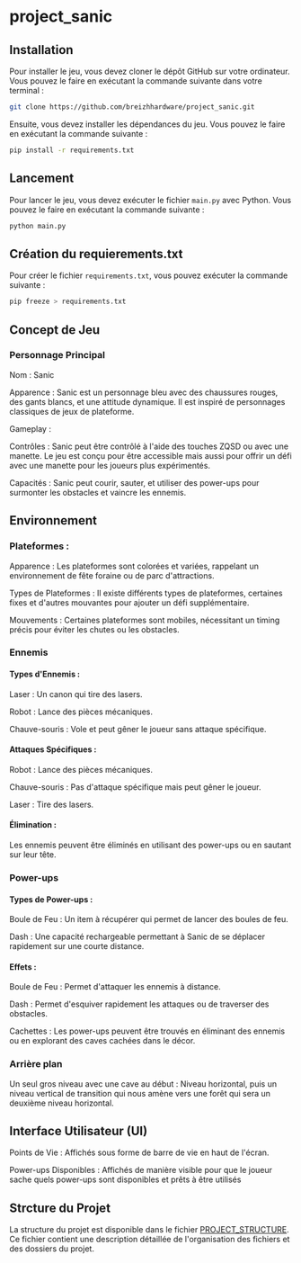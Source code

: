 # project_sanic

## Installation
Pour installer le jeu, vous devez cloner le dépôt GitHub sur votre ordinateur. Vous pouvez le faire en exécutant la commande suivante dans votre terminal :

```bash
git clone https://github.com/breizhhardware/project_sanic.git
```

Ensuite, vous devez installer les dépendances du jeu. Vous pouvez le faire en exécutant la commande suivante :

```bash
pip install -r requirements.txt
```

## Lancement
Pour lancer le jeu, vous devez exécuter le fichier `main.py` avec Python. Vous pouvez le faire en exécutant la commande suivante :

```bash
python main.py
```

## Création du requierements.txt
Pour créer le fichier `requirements.txt`, vous pouvez exécuter la commande suivante :

```bash
pip freeze > requirements.txt
```

## Concept de Jeu
### Personnage Principal
Nom : Sanic

Apparence : Sanic est un personnage bleu avec des chaussures rouges, des gants blancs, et une attitude dynamique. Il est inspiré de personnages classiques de jeux de plateforme.

Gameplay :

Contrôles : Sanic peut être contrôlé à l'aide des touches ZQSD ou avec une manette. Le jeu est conçu pour être accessible mais aussi pour offrir un défi avec une manette pour les joueurs plus expérimentés.

Capacités : Sanic peut courir, sauter, et utiliser des power-ups pour surmonter les obstacles et vaincre les ennemis.
## Environnement
### Plateformes :

Apparence : Les plateformes sont colorées et variées, rappelant un environnement de fête foraine ou de parc d'attractions.

Types de Plateformes : Il existe différents types de plateformes, certaines fixes et d'autres mouvantes pour ajouter un défi supplémentaire.

Mouvements : Certaines plateformes sont mobiles, nécessitant un timing précis pour éviter les chutes ou les obstacles.

### Ennemis
#### Types d'Ennemis :

Laser : Un canon qui tire des lasers.

Robot : Lance des pièces mécaniques.

Chauve-souris : Vole et peut gêner le joueur sans attaque spécifique.

#### Attaques Spécifiques :

Robot : Lance des pièces mécaniques.

Chauve-souris : Pas d'attaque spécifique mais peut gêner le joueur.

Laser : Tire des lasers.

#### Élimination : 
Les ennemis peuvent être éliminés en utilisant des power-ups ou en sautant sur leur tête.

### Power-ups
#### Types de Power-ups :

Boule de Feu : Un item à récupérer qui permet de lancer des boules de feu.

Dash : Une capacité rechargeable permettant à Sanic de se déplacer rapidement sur une courte distance.

#### Effets :

Boule de Feu : Permet d'attaquer les ennemis à distance.

Dash : Permet d'esquiver rapidement les attaques ou de traverser des obstacles.

Cachettes : Les power-ups peuvent être trouvés en éliminant des ennemis ou en explorant des caves cachées dans le décor.

### Arrière plan

Un seul gros niveau avec une cave au début : Niveau horizontal, puis un niveau vertical de transition qui nous amène vers une forêt qui sera un deuxième niveau horizontal.

## Interface Utilisateur (UI)
Points de Vie : Affichés sous forme de barre de vie en haut de l'écran.

Power-ups Disponibles : Affichés de manière visible pour que le joueur sache quels power-ups sont disponibles et prêts à être utilisés

## Strcture du Projet
La structure du projet est disponible dans le fichier [PROJECT_STRUCTURE](PROJECT_STRUCTURE.MD). Ce fichier contient une description détaillée de l'organisation des fichiers et des dossiers du projet.
